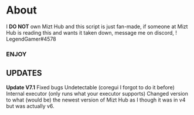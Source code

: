 # About
I **DO NOT** own Mizt Hub and this script is just fan-made, if someone at Mizt Hub is reading this and wants it taken down, message me on discord, ! LegendGamer#4578

### ENJOY

## UPDATES

**Update V7.1**
Fixed bugs
Undetectable (coregui I forgot to do it before)
Internal executor (only runs what your executor supports)
Changed version to what (would be) the newest version of Mizt Hub as I though it was in v4 but was actually v6.
